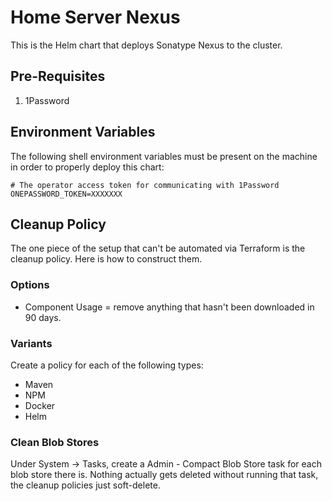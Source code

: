 # Home Server Nexus

This is the Helm chart that deploys Sonatype Nexus to the cluster.

## Pre-Requisites

1. 1Password

## Environment Variables

The following shell environment variables must be present on the machine in order to properly deploy this chart:

```
# The operator access token for communicating with 1Password
ONEPASSWORD_TOKEN=XXXXXXX
```

## Cleanup Policy

The one piece of the setup that can't be automated via Terraform is the cleanup policy. Here is how to construct them.

### Options

- Component Usage = remove anything that hasn't been downloaded in 90 days.

### Variants

Create a policy for each of the following types:

- Maven
- NPM
- Docker
- Helm

### Clean Blob Stores

Under System -> Tasks, create a Admin - Compact Blob Store task for each blob store there is. Nothing actually gets deleted without running that task, the cleanup policies just soft-delete.